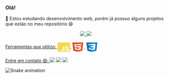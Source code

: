### Olá!
🌱 Estou estudando desenvolvimento web, porém já possuo alguns projetos que estão no meu repositório 😄

<!--
**Caio-Bortolini/Caio-Bortolini** is a ✨ _special_ ✨ repository because its `README.md` (this file) appears on your GitHub profile.

Here are some ideas to get you started:

- 🔭 I’m currently working on ...
- 🌱 I’m currently learning ...
- 👯 I’m looking to collaborate on ...
- 🤔 I’m looking for help with ...
- 💬 Ask me about ...
- 📫 How to reach me: ...
- 😄 Pronouns: ...
- ⚡ Fun fact: ...
-->

<div align="center">
  <a href="https://github.com/Caio-Bortolini">
  <img height="180em" src="https://github-readme-stats.vercel.app/api?username=Caio-Bortolini&show_icons=true&theme=dark&include_all_commits=true&count_private=true"/>
     
  <img height="180em" src="https://github-readme-stats.vercel.app/api/top-langs/?username=Caio-Bortolini&layout=compact&langs_count=7&theme=dark"/>
</div>
  

  
  <div style="display: inline_block"><br>
  Ferramentas que utilizo:
  <img align="center" alt="Rafa-Js" height="30" width="40" src="https://raw.githubusercontent.com/devicons/devicon/master/icons/javascript/javascript-plain.svg">
  <img align="center" alt="Rafa-HTML" height="30" width="40" src="https://raw.githubusercontent.com/devicons/devicon/master/icons/html5/html5-original.svg">
  <img align="center" alt="Rafa-CSS" height="30" width="40" src="https://raw.githubusercontent.com/devicons/devicon/master/icons/css3/css3-original.svg"> </div>
  
   <br>
  
 <div>  Entre em contato 😄:  <a href="https://instagram.com/" target="_blank"><img src="https://img.shields.io/badge/-Instagram-%23E4405F?style=for-the-badge&logo=instagram&logoColor=white" target="_blank"></a>
  <a href = "mailto:"><img src="https://img.shields.io/badge/-Gmail-%23333?style=for-the-badge&logo=gmail&logoColor=white" target="_blank"></a>
  <a href="https://www.linkedin.com/in/" target="_blank"><img src="https://img.shields.io/badge/-LinkedIn-%230077B5?style=for-the-badge&logo=linkedin&logoColor=white" target="_blank"></a> 
 
  ![Snake animation](https://github.com/Caio-Bortolini/rafaballerini/blob/output/github-contribution-grid-snake.svg)
 
</div>
    

